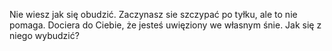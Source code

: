 Nie wiesz jak się obudzić. Zaczynasz sie szczypać po tyłku, ale to nie pomaga. Dociera do Ciebie, że jesteś uwięziony we własnym śnie. 
Jak się z niego wybudzić?

